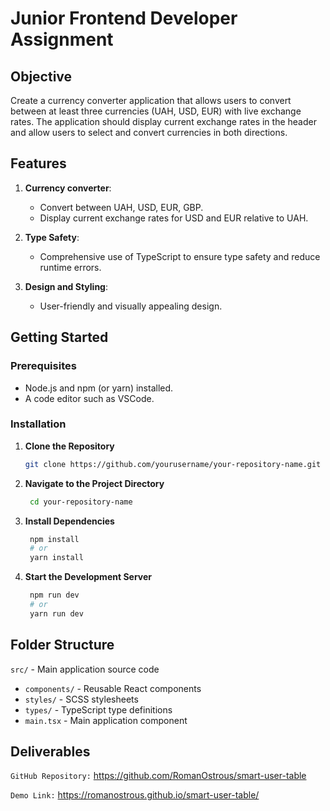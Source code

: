 # Junior Frontend Developer Assignment

## Objective

Create a currency converter application that allows users to convert between at least three currencies (UAH, USD, EUR) with live exchange rates. The application should display current exchange rates in the header and allow users to select and convert currencies in both directions.

## Features

1. **Currency converter**:

   - Convert between UAH, USD, EUR, GBP.
   - Display current exchange rates for USD and EUR relative to UAH.

2. **Type Safety**:

   - Comprehensive use of TypeScript to ensure type safety and reduce runtime errors.

3. **Design and Styling**:
   - User-friendly and visually appealing design.

## Getting Started

### Prerequisites

- Node.js and npm (or yarn) installed.
- A code editor such as VSCode.

### Installation

1. **Clone the Repository**

   ```bash
   git clone https://github.com/yourusername/your-repository-name.git
   ```

2. **Navigate to the Project Directory**

   ```bash
    cd your-repository-name
   ```

3. **Install Dependencies**

   ```bash
    npm install
    # or
    yarn install
   ```

4. **Start the Development Server**

   ```bash
    npm run dev
    # or
    yarn run dev
   ```

## Folder Structure

`src/` - Main application source code

- `components/` - Reusable React components
- `styles/` - SCSS stylesheets
- `types/` - TypeScript type definitions
- `main.tsx` - Main application component

## Deliverables

`GitHub Repository:` https://github.com/RomanOstrous/smart-user-table

`Demo Link:` https://romanostrous.github.io/smart-user-table/

